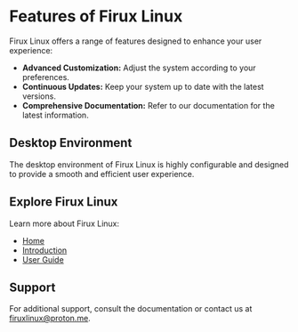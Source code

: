 # Features of Firux Linux

Firux Linux offers a range of features designed to enhance your user experience:

- **Advanced Customization:** Adjust the system according to your preferences.
- **Continuous Updates:** Keep your system up to date with the latest versions.
- **Comprehensive Documentation:** Refer to our documentation for the latest information.

## Desktop Environment

The desktop environment of Firux Linux is highly configurable and designed to provide a smooth and efficient user experience.

## Explore Firux Linux

Learn more about Firux Linux:

- [Home](index.md)
- [Introduction](intro.md)
- [User Guide](user-guide.md)

## Support

For additional support, consult the documentation or contact us at firuxlinux@proton.me.
